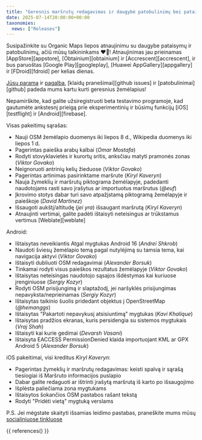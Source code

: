 ```yaml
---
title: "Geresnis maršrutų redagavimas ir daugybė patobulinimų bei pataisymų Organic Maps 2025 m. liepos atnaujinime"
date: 2025-07-14T20:00:00+00:00
taxonomies:
  news: ["Releases"]
---
```


Susipažinkite su Organic Maps liepos atnaujinimu su daugybe pataisymų ir patobulinimų, ačiū mūsų talkininkams ❤️💪! Atnaujinimas jau prieinamas [AppStore][appstore], [Obtainium][obtainium] ir [Accrescent][accrescent], ir bus paruoštas [Google Play][googleplay], [Huawei AppGallery][appgallery] ir [FDroid][fdroid] per kelias dienas.

[Jūsų parama](@/donate/index.md) ir [pagalba](@/contribute/index.md), [klaidų pranešimai][github issues] ir [patobulinimai][github] padeda mums kartu kurti geresnius žemėlapius!

Nepamirškite, kad galite užsiregistruoti beta testavimo programoje, kad gautumėte ankstesnį prieigą prie eksperimentinių ir būsimų funkcijų [iOS][testflight] ir [Android][firebase].

Visas pakeitimų sąrašas:
- Nauji OSM žemėlapio duomenys iki liepos 8 d., Wikipedia duomenys iki liepos 1 d.
- Pagerintas paieška arabų kalbai (_Omar Mostafa_)
- Rodyti stovyklavietės ir kurortų sritis, anksčiau matyti pramonės zonas (_Viktor Govako_)
- Neignoruoti antrinių kelių žieduose (_Viktor Govako_)
- Pagerintas artinimas pasirinktame maršrute (_Kiryl Kaveryn_)
- Nauja žymeklių ir maršrutų piktograma žemėlapyje, padedanti naudotojams rasti savo įrašytus ar importuotus maršrutus (_@euf_)
- Įkrovimo stotys dabar turi savo atpažįstamą piktogramą žemėlapyje ir paieškoje (_David Martinez_)
- Išsaugoti aukštį/altitudę (_jei yra_) išsaugant maršrutą (_Kiryl Kaveryn_)
- Atnaujinti vertimai, galite padėti ištaisyti neteisingus ar trūkstamus vertimus [Weblate][weblate]

Android:
- Ištaisytas neveikiantis Atgal mygtukas Android 16 (_Andrei Shkrob_)
- Naudoti šviesų žemėlapio temą pagal nutylėjimą su tamsia tema, kai navigacija aktyvi (_Viktor Govako_)
- Ištaisyti dubliuoti OSM redagavimai (_Alexander Borsuk_)
- Tinkamai rodyti visus paieškos rezultatus žemėlapyje (_Viktor Govako_)
- Ištaisytas neteisingas naudotojo sąsajos išdėstymas kai kuriuose įrenginiuose (_Sergiy Kozyr_)
- Rodyti OSM prisijungimą ir slaptažodį, jei naršyklės prisijungimas nepavyksta/neprieinamas (_Sergiy Kozyr_)
- Ištaisytas taikinio šuolis pridedant objektus į OpenStreetMap (_@hemanggs_)
- Ištaisytas "Pakartoti nepavykusį atsisiuntimą" mygtukas (_Kavi Khalique_)
- Ištaisytas pradžios ekranas, kuris persidengia su sistemos mygtukais (_Vraj Shah_)
- Ištaisyti kai kurie gedimai (_Devarsh Vasani_)
- Ištaisyta EACCESS PermissionDenied klaida importuojant KML ar GPX Android 5 (_Alexander Borsuk_)

iOS pakeitimai, visi kreditus _Kiryl Kaveryn_:
- Pagerintas žymeklių ir maršrutų redagavimas: keisti spalvą ir sąrašą tiesiogiai iš Maršruto informacijos puslapio
- Dabar galite redaguoti ar ištrinti įrašytą maršrutą iš karto po išsaugojimo
- Išplėsta paliečiama zona mygtukams
- Ištaisytos šokančios OSM pastabos rašant tekstą
- Rodyti "Pridėti vietą" mygtuką verslams

P.S. Jei mėgstate skaityti išsamias leidimo pastabas, praneškite mums mūsų [socialiniuose tinkluose](/#community)

{{ references() }}
